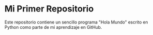 # Mi Primer Repositorio
Este repositorio contiene un sencillo programa "Hola Mundo" escrito en Python como parte de mi aprendizaje en GitHub.
